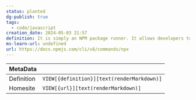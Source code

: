 ```yaml
---
status: planted
dg-publish: true
tags:
  - code/javascript
creation_date: 2024-05-03 21:57
definition: It is simply an NPM package runner. It allows developers to execute any Javascript Package available on the NPM registry without even installing it.
ms-learn-url: undefined
url: https://docs.npmjs.com/cli/v8/commands/npx
---
```

| MetaData   |                                            |
| ---------- | ------------------------------------------ |
| Definition | `VIEW[{definition}][text(renderMarkdown)]` |
| Homesite   | `VIEW[{url}][text(renderMarkdown)]`        |


